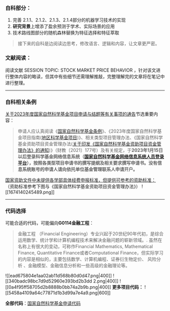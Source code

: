 ### 自科部分：
1. 完善 2.1.1、2.1.2、2.1.3、2.1.4部分的机器学习技术的实现
2. **研究背景**上增添了盈余预测于学术、实际场景的应用
3. 技术路线图部分的随机森林替换为特征选择和特征萃取
>接下来的自科是边阅读边思考，修改语言、逻辑和内容，让文章更严密。

### 文献阅读：
阅读文献 SESSION TOPIC: STOCK MARKET PRICE BEHAVIOR ，针对该文进行整体内容的略读，但其中有些细节还需理解推敲，完整理解完的文章将在笔记中进行整理。

----
### 自科相关条例
[关于2023年度国家自然科学基金项目申请与结题等有关事项的通告](https://www.nsfc.gov.cn/publish/portal0/tab434/info88392.htm)节选重要内容：
>申请人应认真阅读《[国家自然科学基金条例](https://www.nsfc.gov.cn/publish/portal0/tab471/info70222.htm)》、《2023年度国家自然科学基金项目指南([地区科学基金项目](https://www.nsfc.gov.cn/publish/portal0/tab1419/))》、相关类型项目管理办法、《国家自然科学基金资助项目资金管理办法([关于印发《国家自然科学基金资助项目资金管理办法》的通知](http://www.gov.cn/zhengce/zhengceku/2021-10/15/content_5642761.htm))》（财教〔2021〕177号）及有关规定，于**2023年1月15日以后登录科学基金网络信息系统（[国家自然科学基金网络信息系统人员登录平台](https://grants.nsfc.gov.cn/pmpweb/login)），按照各类型项目申请书的撰写提纲及相关要求撰写申请书。没有信息系统账号的申请人请向依托单位基金管理联系人申请开户。**

<u>国家资助文件中未提供各学部具体经费申报标准，但提供可参考的资助标准：</u>
（资助标准参考下图与《国家自然科学基金资助项目资金管理办法》）
![[1674140245489.png]]

---
### 代码选择
可能合适的代码，可能偏向**G0114金融工程**：

>金融工程 （Financial Engineering）专业兴起于20世纪90年代初，是综合运用数学、统计学和计算机编程技术来解决金融问题的崭新领域。. 虽然在名称上有很大的变动，可称作Financial Mathematics, Mathematical Finance, Quantitative Finance或者Computational Finance，但实际学习的内容是相似的，主要包括数学、计算机编程、证券衍生物定价、 风险分析 、金融模型、金融信息分析和一些高级的金融理论等。

![[ead675804e1aa02ab11d568b80d0d47.png|400]]
![[340badc98bc7d9d52960e393bd2b3dd 2.png|400]]
![[0a4f95ff58705d2b8888b0bb74a2b9b.png|400]]
**更多项目代码：**
![[5458a4109a64c77871d1b3d99a7e4a9.png|600]]

**全部代码**：[国家自然科学基金申请代码](https://www.nsfc.gov.cn/publish/portal0/tab1440/)
